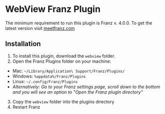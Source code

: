 # WebView Franz Plugin

The minimum requirement to run this plugin is Franz v. 4.0.0. To get the latest version visit [meetfranz.com](http://meetfranz.com)

## Installation
1. To install this plugin, download the `webview` folder.
2. Open the Franz Plugins folder on your machine:
  * Mac: `~/Library/Application\ Support/Franz/Plugins/`
  * Windows: `%appdata%/Franz/Plugins`
  * Linux: `~/.config/Franz/Plugins`
  * _Alternatively: Go to your Franz settings page, scroll down to the bottom and you will see an option to "Open the Franz plugin directory"_
3. Copy the `webview` folder into the plugins directory
4. Restart Franz
